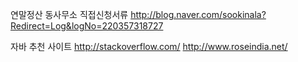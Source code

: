 연말정산 동사무소 직접신청서류
http://blog.naver.com/sookinala?Redirect=Log&logNo=220357318727

자바 추천 사이트
http://stackoverflow.com/
http://www.roseindia.net/
